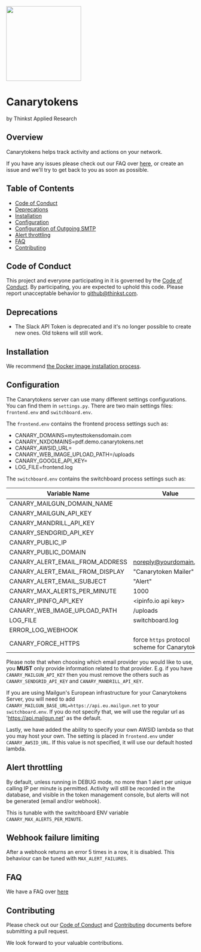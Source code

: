 <img src="http://canarytokens.org/resources/logo.png" width="200" />

# Canarytokens

by Thinkst Applied Research

## Overview

Canarytokens helps track activity and actions on your network.

If you have any issues please check out our FAQ over [here](https://github.com/thinkst/canarytokens/wiki#), or create an issue and we'll try to get back to you as soon as possible.

## Table of Contents
- [Code of Conduct](#code-of-conduct)
- [Deprecations](#deprecations)
- [Installation](#installation)
- [Configuration](#configuration)
- [Configuration of Outgoing SMTP](#configuration-of-outgoing-smtp)
- [Alert throttling](#alert-throttling)
- [FAQ](#faq)
- [Contributing](#contributing)

## Code of Conduct

This project and everyone participating in it is governed by the
[Code of Conduct](https://github.com/thinkst/.github/blob/master/CODE_OF_CONDUCT.md).
By participating, you are expected to uphold this code. Please report unacceptable behavior
to github@thinkst.com.

## Deprecations

* The Slack API Token is deprecated and it's no longer possible to create new ones. Old tokens will still work.

## Installation

We recommend [the Docker image installation process](https://github.com/thinkst/canarytokens-docker).

## Configuration


The Canarytokens server can use many different settings configurations. You can find them in `settings.py`. There are two
main settings files: `frontend.env` and `switchboard.env`.

The `frontend.env` contains the frontend process settings such as:
- CANARY_DOMAINS=mytesttokensdomain.com
- CANARY_NXDOMAINS=pdf.demo.canarytokens.net
- CANARY_AWSID_URL=<custom awsid url>
- CANARY_WEB_IMAGE_UPLOAD_PATH=/uploads
- CANARY_GOOGLE_API_KEY=<custom google maps api key>
- LOG_FILE=frontend.log

The `switchboard.env` contains the switchboard process settings such as:

| Variable Name                   | Value                                           |
|---------------------------------|--------------------------------------------------|
| CANARY_MAILGUN_DOMAIN_NAME      | <mailgun domain>                                 |
| CANARY_MAILGUN_API_KEY          |                                                  |
| CANARY_MANDRILL_API_KEY         |                                                  |
| CANARY_SENDGRID_API_KEY         |                                                  |
| CANARY_PUBLIC_IP                | <instead of using a domain>                      |
| CANARY_PUBLIC_DOMAIN            | <instead of using an IP>                         |
| CANARY_ALERT_EMAIL_FROM_ADDRESS | noreply@yourdomain.com                           |
| CANARY_ALERT_EMAIL_FROM_DISPLAY | "Canarytoken Mailer"                             |
| CANARY_ALERT_EMAIL_SUBJECT      | "Alert"                                          |
| CANARY_MAX_ALERTS_PER_MINUTE    | 1000                                             |
| CANARY_IPINFO_API_KEY           | <ipinfo.io api key>                              |
| CANARY_WEB_IMAGE_UPLOAD_PATH    | /uploads                                         |
| LOG_FILE                        | switchboard.log                                  |
| ERROR_LOG_WEBHOOK               | <URI of a webhook you want Error Logs posted to> |
| CANARY_FORCE_HTTPS              | force `https` protocol scheme for Canarytokens   |
<!--
| CANARY_SMTP_USERNAME            | <smtp username>                                  |
| CANARY_SMTP_PASSWORD            | <smtp password>                                  |
| CANARY_SMTP_SERVER              | smtp.gmail.com                                   |
| CANARY_SMTP_PORT                | 587                                              |
-->

Please note that when choosing which email provider you would like to use, you **MUST** only provide
information related to that provider. E.g. if you have `CANARY_MAILGUN_API_KEY` then you must remove the others such as
`CANARY_SENDGRID_API_KEY` and `CANARY_MANDRILL_API_KEY`.

If you are using Mailgun's European infrastructure for your Canarytokens Server, you will need to add `CANARY_MAILGUN_BASE_URL=https://api.eu.mailgun.net` to your `switchboard.env`. If you do not specify that,
we will use the regular url as 'https://api.mailgun.net' as the default.

Lastly, we have added the ability to specify your own AWSID lambda so that you may host your own. The setting is placed in
`frontend.env` under `CANARY_AWSID_URL`. If this value is not specified, it will use our default hosted lambda.
<!--
### Configuration of Outgoing SMTP

When configuring outgoing SMTP please consider the following:

Restrictions:
* no other provider like Mailgun or Sendgrid must be configured for this to work
* only supports StartTLS right now (you have to use the corresponding port)
* no anonymous SMTP is supported right now (you have to use a username/password to authenticate)

The following settings have to be configured in `switchboard.env` for SMTP to work:
* CANARY_SMTP_SERVER: the SMTP server
* CANARY_SMTP_PORT: the port number of the SMTP server (must be a StartTLS enabled port!)
* CANARY_SMTP_USERNAME: Username for the SMTP server (no anonymous SMTP supported right now)
* CANARY_SMTP_PASSWORD: the password that corresponds to the username

A complete example config in `switchboard.env` then looks like this:
```
CANARY_SMTP_SERVER=smtp.yourserver.com
CANARY_SMTP_PORT=587
CANARY_SMTP_USERNAME=<your smtp username>
CANARY_SMTP_PASSWORD=<your smtp password>
CANARY_ALERT_EMAIL_FROM_ADDRESS=canary@yourdomain.com
CANARY_ALERT_EMAIL_SUBJECT="Canary Alert via SMTP"
```
-->
## Alert throttling
By default, unless running in DEBUG mode, no more than 1 alert per unique calling IP per
minute is permitted.  Activity will still be recorded in the database, and visible in
the token management console, but alerts will not be generated (email and/or webhook).

This is tunable with the switchboard ENV variable `CANARY_MAX_ALERTS_PER_MINUTE`.

## Webhook failure limiting
After a webhook returns an error 5 times in a row, it is disabled. This behaviour can be
tuned with `MAX_ALERT_FAILURES`.

## FAQ

We have a FAQ over [here](https://github.com/thinkst/canarytokens/wiki)

## Contributing

Please check out our [Code of Conduct](https://github.com/thinkst/.github/blob/master/CODE_OF_CONDUCT.md) and [Contributing](https://github.com/thinkst/.github/blob/master/CONTRIBUTING.md) documents before submitting a pull request.

We look forward to your valuable contributions.
